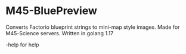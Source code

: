 # M45-BluePreview

Converts Factorio blueprint strings to mini-map style images.
Made for M45-Science servers. Written in golang 1.17

-help for help
